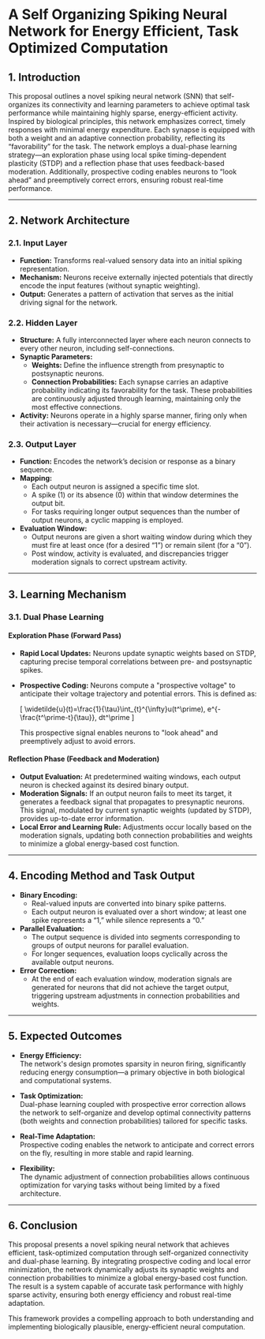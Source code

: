 # A Self Organizing Spiking Neural Network for Energy Efficient, Task Optimized Computation

## 1. Introduction

This proposal outlines a novel spiking neural network (SNN) that self-organizes its connectivity and learning parameters to achieve optimal task performance while maintaining highly sparse, energy-efficient activity. Inspired by biological principles, this network emphasizes correct, timely responses with minimal energy expenditure. Each synapse is equipped with both a weight and an adaptive connection probability, reflecting its “favorability” for the task. The network employs a dual-phase learning strategy—an exploration phase using local spike timing-dependent plasticity (STDP) and a reflection phase that uses feedback-based moderation. Additionally, prospective coding enables neurons to “look ahead” and preemptively correct errors, ensuring robust real-time performance.

---

## 2. Network Architecture

### 2.1. Input Layer

- **Function:** Transforms real-valued sensory data into an initial spiking representation.
- **Mechanism:** Neurons receive externally injected potentials that directly encode the input features (without synaptic weighting).
- **Output:** Generates a pattern of activation that serves as the initial driving signal for the network.

### 2.2. Hidden Layer

- **Structure:** A fully interconnected layer where each neuron connects to every other neuron, including self-connections.
- **Synaptic Parameters:**
  - **Weights:** Define the influence strength from presynaptic to postsynaptic neurons.
  - **Connection Probabilities:** Each synapse carries an adaptive probability indicating its favorability for the task. These probabilities are continuously adjusted through learning, maintaining only the most effective connections.
- **Activity:** Neurons operate in a highly sparse manner, firing only when their activation is necessary—crucial for energy efficiency.

### 2.3. Output Layer

- **Function:** Encodes the network’s decision or response as a binary sequence.
- **Mapping:**
  - Each output neuron is assigned a specific time slot.
  - A spike (1) or its absence (0) within that window determines the output bit.
  - For tasks requiring longer output sequences than the number of output neurons, a cyclic mapping is employed.
- **Evaluation Window:**
  - Output neurons are given a short waiting window during which they must fire at least once (for a desired “1”) or remain silent (for a “0”).
  - Post window, activity is evaluated, and discrepancies trigger moderation signals to correct upstream activity.

---

## 3. Learning Mechanism

### 3.1. Dual Phase Learning

#### Exploration Phase (Forward Pass)

- **Rapid Local Updates:** Neurons update synaptic weights based on STDP, capturing precise temporal correlations between pre- and postsynaptic spikes.
- **Prospective Coding:** Neurons compute a "prospective voltage" to anticipate their voltage trajectory and potential errors. This is defined as:

  \[
  \widetilde{u}(t)=\frac{1}{\tau}\int_{t}^{\infty}u(t^\prime)\, e^{-\frac{t^\prime-t}{\tau}}\, dt^\prime
  \]

  This prospective signal enables neurons to "look ahead" and preemptively adjust to avoid errors.

#### Reflection Phase (Feedback and Moderation)

- **Output Evaluation:** At predetermined waiting windows, each output neuron is checked against its desired binary output.
- **Moderation Signals:** If an output neuron fails to meet its target, it generates a feedback signal that propagates to presynaptic neurons. This signal, modulated by current synaptic weights (updated by STDP), provides up-to-date error information.
- **Local Error and Learning Rule:** Adjustments occur locally based on the moderation signals, updating both connection probabilities and weights to minimize a global energy-based cost function.

---

## 4. Encoding Method and Task Output

- **Binary Encoding:**
  - Real-valued inputs are converted into binary spike patterns.
  - Each output neuron is evaluated over a short window; at least one spike represents a “1,” while silence represents a “0.”
- **Parallel Evaluation:**
  - The output sequence is divided into segments corresponding to groups of output neurons for parallel evaluation.
  - For longer sequences, evaluation loops cyclically across the available output neurons.
- **Error Correction:**
  - At the end of each evaluation window, moderation signals are generated for neurons that did not achieve the target output, triggering upstream adjustments in connection probabilities and weights.

---

## 5. Expected Outcomes

- **Energy Efficiency:**  
  The network's design promotes sparsity in neuron firing, significantly reducing energy consumption—a primary objective in both biological and computational systems.

- **Task Optimization:**  
  Dual-phase learning coupled with prospective error correction allows the network to self-organize and develop optimal connectivity patterns (both weights and connection probabilities) tailored for specific tasks.

- **Real-Time Adaptation:**  
  Prospective coding enables the network to anticipate and correct errors on the fly, resulting in more stable and rapid learning.

- **Flexibility:**  
  The dynamic adjustment of connection probabilities allows continuous optimization for varying tasks without being limited by a fixed architecture.

---

## 6. Conclusion

This proposal presents a novel spiking neural network that achieves efficient, task-optimized computation through self-organized connectivity and dual-phase learning. By integrating prospective coding and local error minimization, the network dynamically adjusts its synaptic weights and connection probabilities to minimize a global energy-based cost function. The result is a system capable of accurate task performance with highly sparse activity, ensuring both energy efficiency and robust real-time adaptation.

This framework provides a compelling approach to both understanding and implementing biologically plausible, energy-efficient neural computation.
